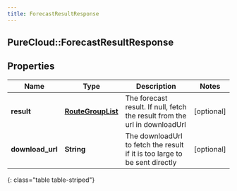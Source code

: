 ```yaml
---
title: ForecastResultResponse
---
```

## PureCloud::ForecastResultResponse

## Properties

|Name | Type | Description | Notes|
|------------ | ------------- | ------------- | -------------|
| **result** | [**RouteGroupList**](RouteGroupList.html) | The forecast result.  If null, fetch the result from the url in downloadUrl | [optional] |
| **download_url** | **String** | The downloadUrl to fetch the result if it is too large to be sent directly | [optional] |
{: class="table table-striped"}


